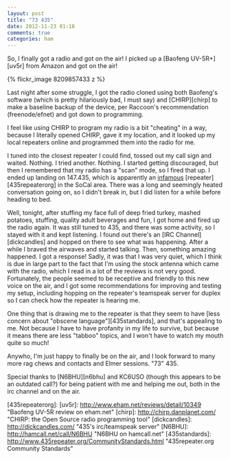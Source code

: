 ```yaml
---
layout: post
title: "73 435"
date: 2012-11-23 01:18
comments: true
categories: ham
---
```


So, I finally got a radio and got on the air! I picked up a [Baofeng UV-5R+][uv5r] from Amazon and got on the air!

{% flickr_image 8209857433 z %}

Last night after some struggle, I got the radio cloned using both Baofeng's software (which is pretty hilariously bad, I must say) and [CHIRP][chirp] to make a baseline backup of the device, per Raccoon's recommendation (freenode/efnet) and got down to programming.

I feel like using CHIRP to program my radio is a bit "cheating" in a way, because I literally opened CHIRP, gave it my location, and it looked up my local repeaters online and programmed them into the radio for me.

I tuned into the closest repeater I could find, tossed out my call sign and waited.
Nothing.
I tried another.
Nothing.
I started getting discouraged, but then I remembered that my radio has a "scan" mode, so I fired that up.
I ended up landing on 147.435, which is apparently an [infamous][435org] [repeater][435repeaterorg] in the SoCal area.
There was a long and seemingly heated conversation going on, so I didn't break in, but I did listen for a while before heading to bed.

Well, tonight, after stuffing my face full of deep fried turkey, mashed potatoes, stuffing, quality adult beverages and fun, I got home and fired up the radio again.
It was still tuned to 435, and there was some activity, so I stayed with it and kept listening.
I found out there's an [IRC Channel][dickcandles] and hopped on there to see what was happening.
After a while I braved the airwaves and started talking.
Then, something amazing happened.
I got a response!
Sadly, it was that I was very quiet, which I think is due in large part to the fact that I'm using the stock antenna which came with the radio, which I read in a lot of the reviews is not very good.
Fortunately, the people seemed to be receptive and friendly to this new voice on the air, and I got some recommendations for improving and testing my setup, including hopping on the repeater's teamspeak server for duplex so I can check how the repeater is hearing me.

One thing that is drawing me to the repeater is that they seem to have [less concern about "obscene language"][435standards], and that's appealing to me.
Not because I have to have profanity in my life to survive, but because it means there are less "tabboo" topics, and I won't have to watch my mouth quite so much!

Anywho, I'm just happy to finally be on the air, and I look forward to many more rag chews and contacts and Elmer sessions.
"73" 435.

Special thanks to [N6BHU][n6bhu] and KC6USO (though this appears to be an outdated call?) for being patient with me and helping me out, both in the irc channel and on the air.


[435org]: http://435.org/ "435's Animal House"
[435repeaterorg]: 
[uv5r]: http://www.eham.net/reviews/detail/10349 "Baofeng UV-5R review on eham.net"
[chirp]: http://chirp.danplanet.com/ "CHIRP: the Open Source radio programming tool"
[dickcandles]: http://dickcandles.com/ "435's irc/teamspeak server"
[N6BHU]: http://hamcall.net/call/N6BHU "N6BHU on hamcall.net"
[435standards]: http://www.435repeater.org/CommunityStandards.html "435repeater.org Community Standards"
